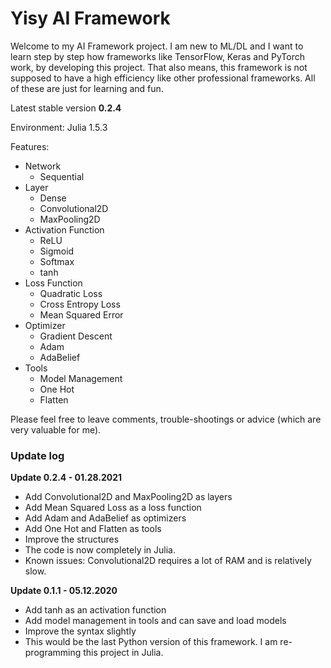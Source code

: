 # Yisy AI Framework



Welcome to my AI Framework project. I am new to ML/DL and I want to learn step by step how frameworks like TensorFlow, Keras and PyTorch work, by developing this project. That also means, this framework is not supposed to have a high efficiency like other professional frameworks. All of these are just for learning and fun. 



Latest stable version **0.2.4** 

Environment: Julia 1.5.3

Features: 


- Network
  - Sequential
- Layer
  - Dense
  - Convolutional2D
  - MaxPooling2D
- Activation Function
  - ReLU
  - Sigmoid
  - Softmax
  - tanh
- Loss Function
  - Quadratic Loss
  - Cross Entropy Loss
  - Mean Squared Error
- Optimizer
  - Gradient Descent
  - Adam
  - AdaBelief
- Tools
  - Model Management
  - One Hot
  - Flatten

Please feel free to leave comments, trouble-shootings or advice (which are very valuable for me). 

### Update log
**Update 0.2.4 - 01.28.2021**
- Add Convolutional2D and MaxPooling2D as layers
- Add Mean Squared Loss as a loss function
- Add Adam and AdaBelief as optimizers
- Add One Hot and Flatten as tools
- Improve the structures
- The code is now completely in Julia. 
- Known issues: Convolutional2D requires a lot of RAM and is relatively slow. 


**Update 0.1.1 - 05.12.2020**
- Add tanh as an activation function
- Add model management in tools and can save and load models
- Improve the syntax slightly
- This would be the last Python version of this framework. I am re-programming this project in Julia. 
